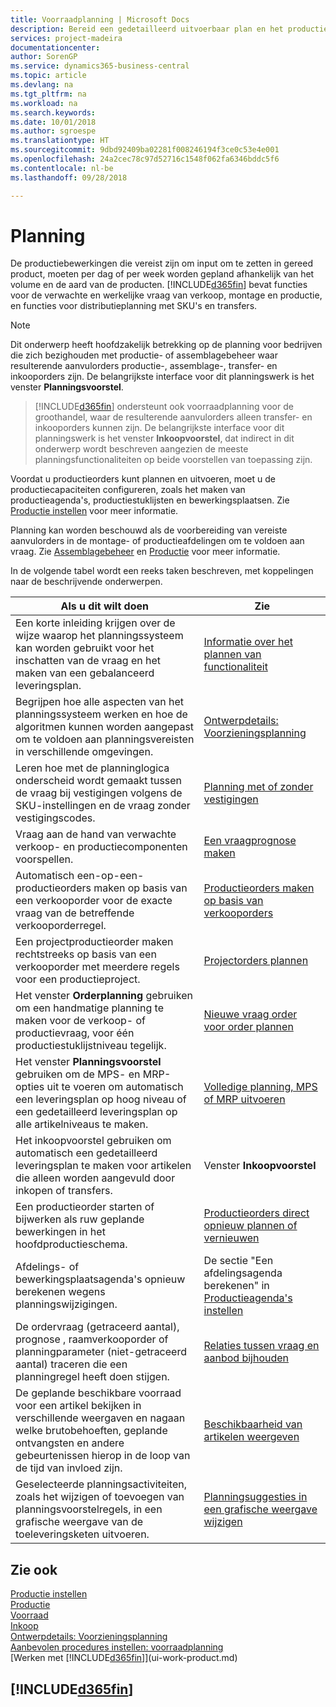 ```yaml
---
title: Voorraadplanning | Microsoft Docs
description: Bereid een gedetailleerd uitvoerbaar plan en het productieschema van de eindmontage voor verkoop- en productievraag voor.
services: project-madeira
documentationcenter: 
author: SorenGP
ms.service: dynamics365-business-central
ms.topic: article
ms.devlang: na
ms.tgt_pltfrm: na
ms.workload: na
ms.search.keywords: 
ms.date: 10/01/2018
ms.author: sgroespe
ms.translationtype: HT
ms.sourcegitcommit: 9dbd92409ba02281f008246194f3ce0c53e4e001
ms.openlocfilehash: 24a2cec78c97d52716c1548f062fa6346bddc5f6
ms.contentlocale: nl-be
ms.lasthandoff: 09/28/2018

---
```

# <a name="planning"></a>Planning
De productiebewerkingen die vereist zijn om input om te zetten in gereed product, moeten per dag of per week worden gepland afhankelijk van het volume en de aard van de producten. [!INCLUDE[d365fin](includes/d365fin_md.md)] bevat functies voor de verwachte en werkelijke vraag van verkoop, montage en productie, en functies voor distributieplanning met SKU's en transfers.

> [!NOTE]
> Dit onderwerp heeft hoofdzakelijk betrekking op de planning voor bedrijven die zich bezighouden met productie- of assemblagebeheer waar resulterende aanvulorders productie-, assemblage-, transfer- en inkooporders zijn. De belangrijkste interface voor dit planningswerk is het venster **Planningsvoorstel**.

> [!INCLUDE[d365fin](includes/d365fin_md.md)] ondersteunt ook voorraadplanning voor de groothandel, waar de resulterende aanvulorders alleen transfer- en inkooporders kunnen zijn. De belangrijkste interface voor dit planningswerk is het venster **Inkoopvoorstel**, dat indirect in dit onderwerp wordt beschreven aangezien de meeste planningsfunctionaliteiten op beide voorstellen van toepassing zijn.

Voordat u productieorders kunt plannen en uitvoeren, moet u de productiecapaciteiten configureren, zoals het maken van productieagenda's, productiestuklijsten en bewerkingsplaatsen. Zie [Productie instellen](production-configure-production-processes.md) voor meer informatie.

Planning kan worden beschouwd als de voorbereiding van vereiste aanvulorders in de montage- of productieafdelingen om te voldoen aan vraag. Zie [Assemblagebeheer](assembly-assemble-items.md) en [Productie](production-manage-manufacturing.md) voor meer informatie.

In de volgende tabel wordt een reeks taken beschreven, met koppelingen naar de beschrijvende onderwerpen.   

|**Als u dit wilt doen**|**Zie**|  
|------------|-------------|  
|Een korte inleiding krijgen over de wijze waarop het planningssysteem kan worden gebruikt voor het inschatten van de vraag en het maken van een gebalanceerd leveringsplan.|[Informatie over het plannen van functionaliteit](production-about-planning-functionality.md)|
|Begrijpen hoe alle aspecten van het planningssysteem werken en hoe de algoritmen kunnen worden aangepast om te voldoen aan planningsvereisten in verschillende omgevingen.|[Ontwerpdetails: Voorzieningsplanning](design-details-supply-planning.md)|
|Leren hoe met de planninglogica onderscheid wordt gemaakt tussen de vraag bij vestigingen volgens de SKU-instellingen en de vraag zonder vestigingscodes.|[Planning met of zonder vestigingen](production-planning-with-without-locations.md)|
|Vraag aan de hand van verwachte verkoop- en productiecomponenten voorspellen.|[Een vraagprognose maken](production-how-to-create-a-forecast.md)|  
|Automatisch een-op-een-productieorders maken op basis van een verkooporder voor de exacte vraag van de betreffende verkooporderregel.|[Productieorders maken op basis van verkooporders](production-how-to-create-production-orders-from-sales-orders.md)|
|Een projectproductieorder maken rechtstreeks op basis van een verkooporder met meerdere regels voor een productieproject.|[Projectorders plannen](production-how-to-plan-project-orders.md)|
|Het venster **Orderplanning** gebruiken om een handmatige planning te maken voor de verkoop- of productievraag, voor één productiestuklijstniveau tegelijk.|[Nieuwe vraag order voor order plannen](production-how-to-plan-for-new-demand.md)|
|Het venster **Planningsvoorstel** gebruiken om de MPS- en MRP-opties uit te voeren om automatisch een leveringsplan op hoog niveau of een gedetailleerd leveringsplan op alle artikelniveaus te maken.|[Volledige planning, MPS of MRP uitvoeren](production-how-to-run-mps-and-mrp.md)|
|Het inkoopvoorstel gebruiken om automatisch een gedetailleerd leveringsplan te maken voor artikelen die alleen worden aangevuld door inkopen of transfers.|Venster **Inkoopvoorstel**|  
|Een productieorder starten of bijwerken als ruw geplande bewerkingen in het hoofdproductieschema.|[Productieorders direct opnieuw plannen of vernieuwen](production-how-to-replan-refresh-production-orders.md)|
|Afdelings- of bewerkingsplaatsagenda's opnieuw berekenen wegens planningswijzigingen.|De sectie "Een afdelingsagenda berekenen" in [Productieagenda's instellen](production-how-to-create-work-center-calendars.md)|
|De ordervraag (getraceerd aantal), prognose , raamverkooporder of planningparameter (niet-getraceerd aantal) traceren die een planningregel heeft doen stijgen.|[Relaties tussen vraag en aanbod bijhouden](production-how-track-demand-supply.md)|
|De geplande beschikbare voorraad voor een artikel bekijken in verschillende weergaven en nagaan welke brutobehoeften, geplande ontvangsten en andere gebeurtenissen hierop in de loop van de tijd van invloed zijn.|[Beschikbaarheid van artikelen weergeven](inventory-how-availability-overview.md)|  
|Geselecteerde planningsactiviteiten, zoals het wijzigen of toevoegen van planningsvoorstelregels, in een grafische weergave van de toeleveringsketen uitvoeren.|[Planningsuggesties in een grafische weergave wijzigen](production-how-to-modify-planning-suggestions-in-a-graphical-view.md)|

## <a name="see-also"></a>Zie ook
[Productie instellen](production-configure-production-processes.md)  
[Productie](production-manage-manufacturing.md)    
[Voorraad](inventory-manage-inventory.md)  
[Inkoop](purchasing-manage-purchasing.md)  
[Ontwerpdetails: Voorzieningsplanning](design-details-supply-planning.md)   
[Aanbevolen procedures instellen: voorraadplanning](setup-best-practices-supply-planning.md)  
[Werken met [!INCLUDE[d365fin](includes/d365fin_md.md)]](ui-work-product.md)

## [!INCLUDE[d365fin](includes/free_trial_md.md)]  

